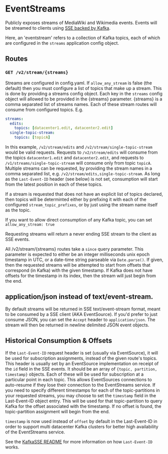 # EventStreams

Publicly exposes streams of MediaWiki and Wikimedia events.  Events will
be streamed to clients using [SSE backed by Kafka](https://github.com/wikimedia/kafkasse).

Here, an 'eventstream' refers to a collection of Kafka topics, each of which are configured
in the `streams` application config object.

## Routes

### `GET /v2/stream/{streams}`

Streams are configured in config.yaml.  If `allow_any_stream` is false (the default)
then you must configure a list of topics that make up a stream.  This is done by
providing a streams config object. Each key in the `streams` config object will allowed
to be provided in the {streams} parameter.  {streams} is a comma separated list of streams names.
Each of these stream routes will consume from configured topics.  E.g.

```yaml
streams:
  edits:
    topics: [datacenter1.edit, datacenter2.edit]
  single-topic-stream:
    topics: [topicA]
```

In this example, `/v2/stream/edits` and `/v2/stream/single-topic-stream` would be valid requests.
Requests to `/v2/stream/edits` will consume from the topics `datacenter1.edit` and
`datacenter2.edit`, and requests to `/v1/streams/single-topic-stream` will consume only from topic
`topicA`. Multiple streams can be requested, by providing the stream names in a comma separated list,
e.g. `/v2/stream/edits,single-topic-stream`.  As long as the `Last-Event-ID` header
(see below) is not set, consumption will start from the latest position in each of these topics.

If a stream is requested that does not have an explicit list of topics declared, then topics will be determinted either by prefixing it with each of the configured `stream_topic_prefixes`, or
by just using the stream name itself as the topic.

If you want to allow direct consumption of any Kafka topic, you can set `allow_any_stream: true`


Requesting streams will return a never ending SSE stream to the client as SSE events.

All /v2/stream/{streams} routes take a `since` query parameter.  This parameter
is expected to either be an integer milliseconds unix epoch timestamp in UTC, or
a date-time string parseable via `Date.parse()`.  If given, then the requested streams will
be attempted to start from offsets that correspond (in Kafka) with the given timestamp.
If Kafka does not have offsets for the timestamp in its index, then the stream will
just begin from the end.

## application/json instead of text/event-stream.

By default streams will be returned in SSE text/event-stream format, meant to be consumed by a
SSE client (AKA EventSource).  If you'd prefer to just consume JSON, you can set the `Accept`
header to `application/json`.  The stream will then be returned in newline delimited
JSON event objects.

## Historical Consumption & Offsets
If the `Last-Event-ID` request header is set (usually via EventSource), it will be used for
subscription assignments, instead of the given route's topics.  This header is usually set by an
EventSource implementation on receipt of the `id` field in the SSE events.
It should be an array of `{topic, partition, timestamp}` objects.  Each of these will be
used for subscription at a particular point in each topic.  This allows EventSources connections
to auto-resume if they lose their connection to the EventStreams service.  If you need to
specify different timestamps for each of the topic-partitions in your requested streams,
you may choose to set the `timestamp` field in the Last-Event-ID object entry.  This will
be used for that topic-partition to query Kafka for the offset associated with the timestamp.
If no offset is found, the topic-partition assignment will begin from the end.

`timestamp` is now used instead of `offset` by default in the Last-Event-ID in order to support
multi datacenter Kafka clusters for better high availability of the EventStreams service.

See the [KafkaSSE README](https://github.com/wikimedia/kafkasse#kafkasse) for more information on
how `Last-Event-ID` works.
